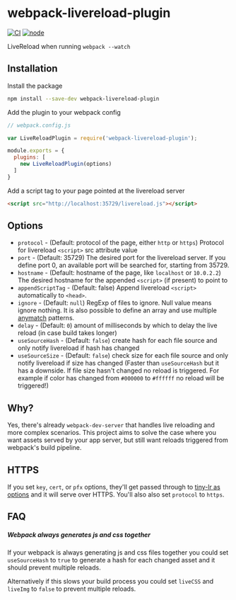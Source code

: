 # webpack-livereload-plugin

[![CI][ci]][ci-url]
[![node][node]][node-url]

LiveReload when running `webpack --watch`

## Installation

Install the package

```sh
npm install --save-dev webpack-livereload-plugin
```

Add the plugin to your webpack config

```js
// webpack.config.js

var LiveReloadPlugin = require('webpack-livereload-plugin');

module.exports = {
  plugins: [
    new LiveReloadPlugin(options)
  ]
}
```

Add a script tag to your page pointed at the livereload server

```html
<script src="http://localhost:35729/livereload.js"></script>
```


## Options

- `protocol` - (Default: protocol of the page, either `http` or `https`) Protocol for livereload `<script>` src attribute value
- `port` - (Default: 35729) The desired port for the livereload server. If you define port 0, an available port will be searched for, starting from 35729.
- `hostname` - (Default: hostname of the page, like `localhost` or `10.0.2.2`) The desired hostname for the appended
               `<script>` (if present) to point to
- `appendScriptTag` - (Default: false) Append livereload `<script>`
                   automatically to `<head>`.
- `ignore` - (Default: `null`) RegExp of files to ignore. Null value means
  ignore nothing. It is also possible to define an array and use multiple [anymatch](https://github.com/micromatch/anymatch) patterns.
- `delay` - (Default: `0`) amount of milliseconds by which to delay the live reload (in case build takes longer)
- `useSourceHash` - (Default: `false`) create hash for each file source and only notify livereload if hash has changed
- `useSourceSize` - (Default: `false`) check size for each file source and only notify livereload if size has changed (Faster than `useSourceHash` but it has a downside. If file size hasn't changed no reload is triggered. For example if color has changed from `#000000` to `#ffffff` no reload will be triggered!)

## Why?

Yes, there's already `webpack-dev-server` that handles live reloading
and more complex scenarios. This project aims to solve the case where
you want assets served by your app server, but still want reloads
triggered from webpack's build pipeline.

## HTTPS

If you set `key`, `cert`, or `pfx` options, they'll get passed through to
[tiny-lr as options](https://github.com/mklabs/tiny-lr#options) and it will
serve over HTTPS. You'll also also set `protocol` to `https`.

## FAQ

##### Webpack always generates js and css together

If your webpack is always generating js and css files together you could set 
`useSourceHash` to `true` to generate a hash for each changed asset and it 
should prevent multiple reloads. 

Alternatively if this slows your build process you could set `liveCSS` 
and `liveImg` to `false` to prevent multiple reloads.


[node]: https://img.shields.io/node/v/webpack-livereload-plugin.svg
[node-url]: https://nodejs.org
[ci]: https://github.com/statianzo/webpack-livereload-plugin/actions/workflows/ci.yml/badge.svg?branch=master
[ci-url]: https://github.com/statianzo/webpack-livereload-plugin/actions/workflows/ci.yml
